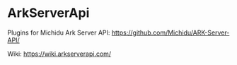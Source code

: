 # ArkServerApi
Plugins for Michidu Ark Server API: https://github.com/Michidu/ARK-Server-API/

Wiki: https://wiki.arkserverapi.com/
